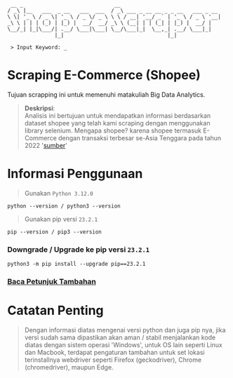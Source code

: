```
 __ _                             __                                
/ _\ |__   ___  _ __   ___  ___  / _\ ___ _ __ __ _ _ __   ___ _ __ 
\ \| '_ \ / _ \| '_ \ / _ \/ _ \ \ \ / __| '__/ _` | '_ \ / _ \ '__|
_\ \ | | | (_) | |_) |  __/  __/ _\ \ (__| | | (_| | |_) |  __/ |   
\__/_| |_|\___/| .__/ \___|\___| \__/\___|_|  \__,_| .__/ \___|_|   
               |_|                                 |_|

 > Input Keyword: _
```
# **Scraping E-Commerce (Shopee)**
Tujuan scrapping ini untuk memenuhi matakuliah Big Data Analytics.

> **Deskripsi**:<br>
Analisis ini bertujuan untuk mendapatkan informasi berdasarkan dataset shopee yang telah kami scraping dengan menggunakan library selenium. Mengapa shopee? karena shopee termasuk E-Commerce dengan transaksi terbesar se-Asia Tenggara pada tahun 2022 '[sumber](https://goodstats.id/article/shopee-platform-e-commerce-dengan-nilai-transaksi-terbesar-di-asia-tenggara-2022-bc0uV)'

# **Informasi Penggunaan**
> Gunakan ```Python 3.12.0```
```
python --version / python3 --version
```
> Gunakan pip versi ```23.2.1```
```
pip --version / pip3 --version
```
### Downgrade / Upgrade ke pip versi ```23.2.1```
```
python3 -m pip install --upgrade pip==23.2.1
```
### **[Baca Petunjuk Tambahan](https://github.com/syauqqii/scraping_ecommerce/blob/main/doc.txt)**

# **Catatan Penting**
> Dengan informasi diatas mengenai versi python dan juga pip nya, jika versi sudah sama dipastikan akan aman / stabil menjalankan kode diatas dengan sistem operasi
> 'Windows', untuk OS lain seperti Linux dan Macbook, terdapat pengaturan tambahan untuk set lokasi terinstallnya webdriver seperti Firefox (geckodriver), Chrome (chromedriver), maupun Edge.

